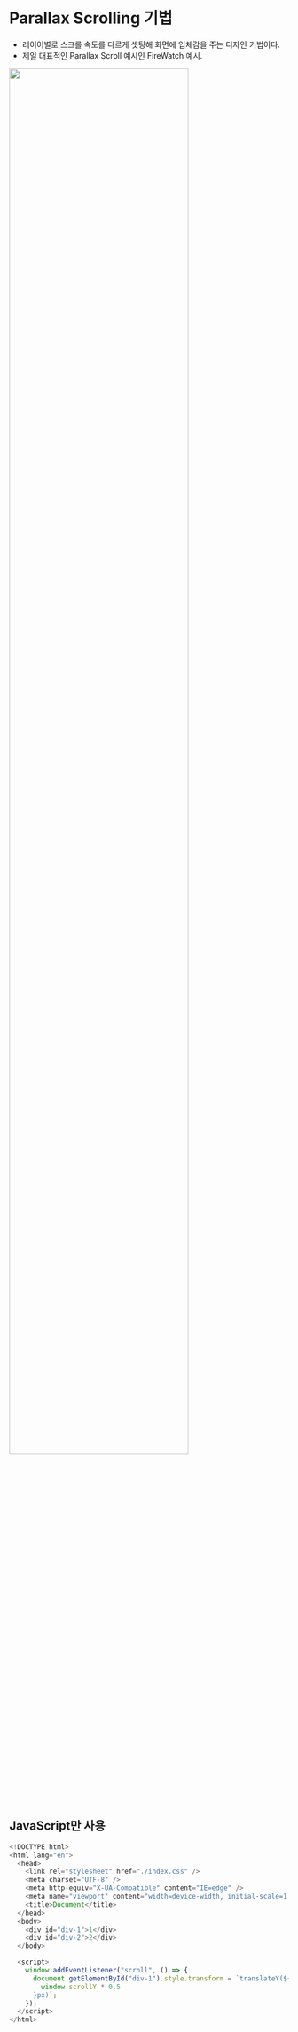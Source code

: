 # Parallax Scrolling 기법
- 레이어별로 스크롤 속도를 다르게 셋팅해 화면에 입체감을 주는 디자인 기법이다.
- 제일 대표적인 Parallax Scroll 예시인 FireWatch 예시.
<img src='https://s3.amazonaws.com/www-inside-design/uploads/2019/06/image9.gif' width="80%" />

## JavaScript만 사용
```js
<!DOCTYPE html>
<html lang="en">
  <head>
    <link rel="stylesheet" href="./index.css" />
    <meta charset="UTF-8" />
    <meta http-equiv="X-UA-Compatible" content="IE=edge" />
    <meta name="viewport" content="width=device-width, initial-scale=1.0" />
    <title>Document</title>
  </head>
  <body>
    <div id="div-1">1</div>
    <div id="div-2">2</div>
  </body>

  <script>
    window.addEventListener("scroll", () => {
      document.getElementById("div-1").style.transform = `translateY(${
        window.scrollY * 0.5
      }px)`;
    });
  </script>
</html>
```
